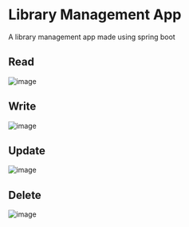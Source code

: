 # Library Management App

A library management app made using spring boot

## Read
![image](https://user-images.githubusercontent.com/53450613/166725720-f377aead-8168-4a50-ada6-d106371c33e2.png)

## Write
![image](https://user-images.githubusercontent.com/53450613/166725972-7579dd73-8211-44b2-a797-f4871abe1f75.png)

## Update
![image](https://user-images.githubusercontent.com/53450613/166726077-b5860edd-cd8d-4c0a-bc41-5f5369552c9c.png)

## Delete
![image](https://user-images.githubusercontent.com/53450613/166726028-35ba9b6a-be1e-4bb9-880d-015614ec7d03.png)
